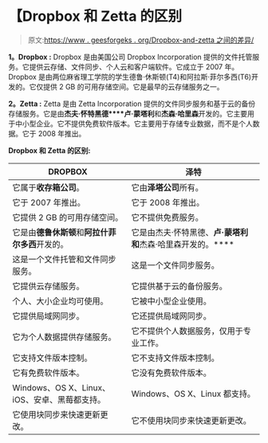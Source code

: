 # 【Dropbox 和 Zetta 的区别

> 原文:[https://www . geesforgeks . org/Dropbox-and-zetta 之间的差异/](https://www.geeksforgeeks.org/difference-between-dropbox-and-zetta/)

**1。Dropbox :**
Dropbox 是由美国公司 Dropbox Incorporation 提供的文件托管服务。它提供云存储、文件同步、个人云和客户端软件。它成立于 2007 年。Dropbox 是由两位麻省理工学院的学生德鲁·休斯顿(T4)和阿拉斯·菲尔多西(T6)开发的。它仅提供 2 GB 的可用存储空间。它是最早的云存储服务之一。

**2。Zetta :**
Zetta 是由 Zetta Incorporation 提供的文件同步服务和基于云的备份存储服务。它是由**杰夫·怀特黑德****卢·蒙塔利**和**杰森·哈里森**开发的。它主要用于中小型企业。它不提供免费软件版本。它主要用于存储专业数据，而不是个人数据。它于 2008 年推出。

**Dropbox 和 Zetta 的区别:**

<center>

| DROPBOX | 泽特 |
| --- | --- |
| 它属于**收存箱公司**。 | 它由**泽塔公司**所有。 |
| 它于 2007 年推出。 | 它于 2008 年推出。 |
| 它提供 2 GB 的可用存储空间。 | 它不提供免费服务。 |
| 它是由**德鲁休斯顿**和**阿拉什菲尔多西**开发的。 | 它是由杰夫·怀特黑德、**卢·蒙塔利和**杰森·哈里森开发的。**** |
| 这是一个文件托管和文件同步服务。 | 这是一个文件同步服务。 |
| 它提供云存储服务。 | 它提供基于云的备份服务。 |
| 个人、大小企业均可使用。 | 它被中小型企业使用。 |
| 它提供局域网同步。 | 它还提供局域网同步。 |
| 它为个人数据提供存储服务。 | 它不提供个人数据服务，仅用于专业工作。 |
| 它支持文件版本控制。 | 它不支持文件版本控制。 |
| 它有免费软件版本。 | 它没有免费软件版本。 |
| Windows、OS X、Linux、iOS、安卓、黑莓都支持。 | Windows、OS X、Linux 都支持。 |
| 它使用块同步来快速更新更改。 | 它不使用块同步来快速更新更改。 |

</center>